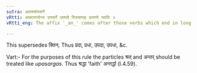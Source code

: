 ```yaml
---
sutra: आतश्चोपसर्गे
vRtti: आकारान्तेभ्य उपसर्गे उपपदे स्त्रियामङ् प्रत्ययो भवति ॥
vRtti_eng: The affix '_an_' comes after those verbs which end in long '_a_' when an _upasarga_ is in composition, and when the word to be formed is feminine.

---
```

This supersedes क्तिन्. Thus प्रदा, प्रधा, उपदा, उपधा, &c.

Vart:- For the purposes of this rule the particles श्रत् and अन्तर् should be treated like _upasargas_. Thus श्रद्धा 'faith' अन्तर्द्धा (I.4.59).